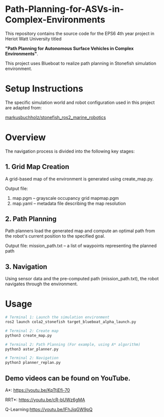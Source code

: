 # Path-Planning-for-ASVs-in-Complex-Environments
This repository contains the source code for the EPS6 4th year project in Heriot Watt University titled

**"Path Planning for Autonomous Surface Vehicles in Complex Environments"**.

This project uses Blueboat to realize path planning in Stonefish simulation environment.

# Setup Instructions
The specific simulation world and robot configuration used in this project are adapted from:

[markusbuchholz/stonefish_ros2_marine_robotics](https://github.com/Michele1996/stonefish_resources_pub.git)

# Overview
The navigation process is divided into the following key stages:
## 1. Grid Map Creation
A grid-based map of the environment is generated using create_map.py.

Output file:
1. map.pgm – grayscale occupancy grid mapmap.pgm
2. map.yaml – metadata file describing the map resolution

## 2. Path Planning
Path planners load the generated map and compute an optimal path from the robot's current position to the specified goal.

Output file:
mission_path.txt – a list of waypoints representing the planned path

## 3. Navigation
Using sensor data and the pre-computed path (mission_path.txt), the robot navigates through the environment.

# Usage
```bash
# Terminal 1: Launch the simulation environment
ros2 launch cola2_stonefish target_blueboat_alpha_launch.py

# Terminal 2: Create map
python3 create_map.py

# Terminal 2: Path Planning (For example, using A* algorithm)
python3 astar_planner.py

# Terminal 2: Navigation
python3 planner_replan.py
```

## Demo videos can be found on YouTube.
  A*: https://youtu.be/KpTtjEfi-70
  
  RRT*: https://youtu.be/cR-bUWz6gMA
  
  Q-Learning:https://youtu.be/lFhJiqGW9pQ

